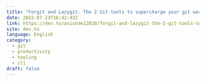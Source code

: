 ```yaml
---
title: "Forgit and Lazygit. The 2 Git tools to supercharge your git workflow?"
date: 2022-07-23T16:42:43Z
link: https://dev.to/anishde12020/forgit-and-lazygit-the-2-git-tools-to-supercharge-your-git-workflow-92n?utm_medium=RSS&utm_source=news.12bit.vn
site: dev.to
language: English
category:
  - git
  - productivity
  - tooling
  - cli
draft: false
---
```

